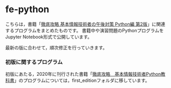 # fe-python
こちらは，書籍「<a href="https://book.impress.co.jp/books/1120101146">徹底攻略 基本情報技術者の午後対策 Python編 第2版</a>」に関連するプログラムをまとめたものです。
書籍中や演習問題のPythonプログラムをJupyter Notebook形式で公開しています。

最新の版に合わせて，順次修正を行っていきます。

### 初版に関するプログラム
初版にあたる，2020年に刊行された書籍「<a href="https://book.impress.co.jp/books/1118101172">徹底攻略　基本情報技術者Python教科書</a>」のプログラムについては，first_editionフォルダに移しています。
